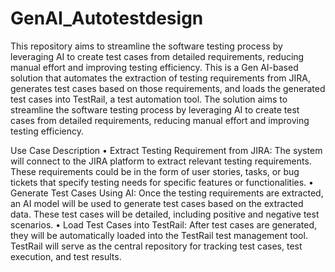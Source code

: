 # GenAI_Autotestdesign
This repository aims to streamline the software testing process by leveraging AI to create test cases from detailed requirements, reducing manual effort and improving testing efficiency.
This is a Gen AI-based solution that automates the extraction of testing requirements from JIRA, generates test cases based on those requirements, and loads the generated test cases into TestRail, a test automation tool. The solution aims to streamline the software testing process by leveraging AI to create test cases from detailed requirements, reducing manual effort and improving testing efficiency.

Use Case Description
•	Extract Testing Requirement from JIRA: The system will connect to the JIRA platform to extract relevant testing requirements. These requirements could be in the form of user stories, tasks, or bug tickets that specify testing needs for specific features or functionalities.
•	Generate Test Cases Using AI: Once the testing requirements are extracted, an AI model will be used to generate test cases based on the extracted data. These test cases will be detailed, including positive and negative test scenarios.
•	Load Test Cases into TestRail: After test cases are generated, they will be automatically loaded into the TestRail test management tool. TestRail will serve as the central repository for tracking test cases, test execution, and test results.
